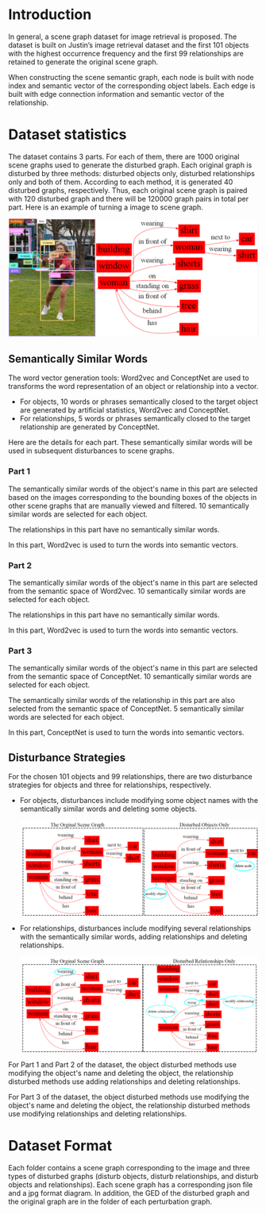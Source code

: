 # Introduction

In general, a scene graph dataset for image retrieval is proposed. The dataset is built on Justin’s image retrieval dataset and the first 101 objects with the highest occurrence frequency and the first 99 relationships are retained to generate the original scene graph.

When constructing the scene semantic graph, each node is built with node index and semantic vector of the corresponding object labels. Each edge is built with edge connection information and semantic vector of the relationship.

# Dataset statistics

The dataset contains 3 parts. For each of them, there are 1000 original scene graphs used to generate the disturbed graph. Each original graph is disturbed by three methods: disturbed objects only, disturbed relationships only and both of them. According to each method, it is generated 40 disturbed graphs, respectively. Thus, each original scene graph is paired with 120 disturbed graph and there will be 120000 graph pairs in total per part. Here is an example of turning a image to scene graph.

![](res/example_1.png)

## Semantically Similar Words

The word vector generation tools: Word2vec and ConceptNet are used to transforms the word representation of an object or relationship into a vector.

- For objects, 10 words or phrases semantically closed to the target object are generated by artificial statistics, Word2vec and ConceptNet.
- For relationships, 5 words or phrases semantically closed to the target relationship are generated by ConceptNet.

Here are the details for each part. These semantically similar words will be used in subsequent disturbances to scene graphs.

### Part 1

The semantically similar words of the object's name in this part are selected based on the images corresponding to the bounding boxes of the objects in other scene graphs that are manually viewed and filtered. 10 semantically similar words are selected for each object.

The relationships in this part have no semantically similar words.

In this part, Word2vec is used to turn the words into semantic vectors.

### Part 2

The semantically similar words of the object's name in this part are selected from the semantic space of Word2vec. 10 semantically similar words are selected for each object.

The relationships in this part have no semantically similar words.

In this part, Word2vec is used to turn the words into semantic vectors.

### Part 3

The semantically similar words of the object's name in this part are selected from the semantic space of ConceptNet. 10 semantically similar words are selected for each object.

The semantically similar words of the relationship in this part are also selected from the semantic space of ConceptNet. 5 semantically similar words are selected for each object. 

In this part, ConceptNet is used to turn the words into semantic vectors.

## Disturbance Strategies

For the chosen 101 objects and 99 relationships, there are two disturbance strategies for objects and three for relationships, respectively.

- For objects, disturbances include modifying some object names with the semantically similar words and deleting some objects.

  ![](res/obj_only.png)

- For relationships, disturbances include modifying several relationships with the semantically similar words, adding relationships and deleting relationships. 

  ![](res/rela_only.png)

For Part 1 and Part 2 of the dataset, the object disturbed methods use modifying the object's name and deleting the object, the relationship disturbed methods use adding relationships and deleting relationships.

For Part 3 of the dataset, the object disturbed methods use modifying the object's name and deleting the object, the relationship disturbed methods use modifying relationships and deleting relationships.



# Dataset Format

Each folder contains a scene graph corresponding to the image and three types of disturbed graphs (disturb objects, disturb relationships, and disturb objects and relationships). Each scene graph has a corresponding json file and a jpg format diagram. In addition, the GED of the disturbed graph and the original graph are in the folder of each perturbation graph.



